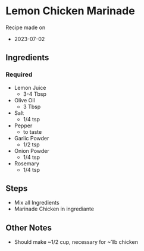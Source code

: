 # Lemon Chicken Marinade

Recipe made on
- 2023-07-02

## Ingredients

### Required
- Lemon Juice
    - 3-4 Tbsp
- Olive Oil
    - 3 Tbsp
- Salt
    - 1/4 tsp
- Pepper
    - to taste
- Garlic Powder
    - 1/2 tsp
- Onion Powder
    - 1/4 tsp
- Rosemary
    - 1/4 tsp


## Steps

- Mix all Ingredients
- Marinade Chicken in ingrediante

## Other Notes
- Should make ~1/2 cup, necessary for ~1lb chicken
